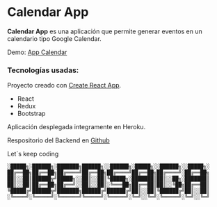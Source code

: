 # Calendar App
**Calendar App** es una aplicación que permite generar eventos en un calendario tipo Google Calendar.

 
Demo: [App Calendar](https://mern-calendar-app-react-js.herokuapp.com/)
### Tecnologías usadas:
Proyecto creado con [Create React App](https://github.com/facebook/create-react-app).
* React
* Redux
* Bootstrap

Aplicación desplegada integramente en Heroku.

Respositorio del Backend en [Github](https://github.com/ObedSAGA/CalendarApp-Backend)

Let`s keep coding

```text
░█████╗░██████╗░███████╗██████╗░░██████╗░█████╗░░██████╗░░█████╗░
██╔══██╗██╔══██╗██╔════╝██╔══██╗██╔════╝██╔══██╗██╔════╝░██╔══██╗
██║░░██║██████╦╝█████╗░░██║░░██║╚█████╗░███████║██║░░██╗░███████║
██║░░██║██╔══██╗██╔══╝░░██║░░██║░╚═══██╗██╔══██║██║░░╚██╗██╔══██║
╚█████╔╝██████╦╝███████╗██████╔╝██████╔╝██║░░██║╚██████╔╝██║░░██║
░╚════╝░╚═════╝░╚══════╝╚═════╝░╚═════╝░╚═╝░░╚═╝░╚═════╝░╚═╝░░╚═╝
